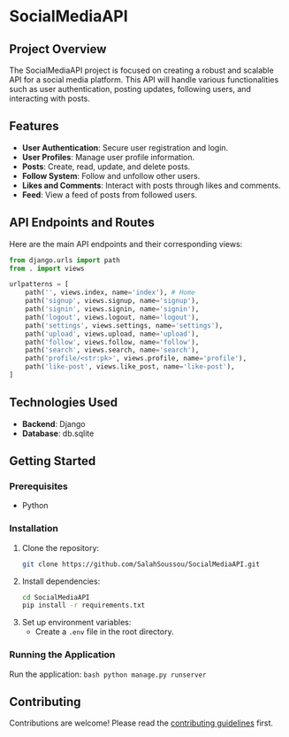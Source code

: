 # SocialMediaAPI

## Project Overview
The SocialMediaAPI project is focused on creating a robust and scalable API for a social media platform. This API will handle various functionalities such as user authentication, posting updates, following users, and interacting with posts.

## Features
- **User Authentication**: Secure user registration and login.
- **User Profiles**: Manage user profile information.
- **Posts**: Create, read, update, and delete posts.
- **Follow System**: Follow and unfollow other users.
- **Likes and Comments**: Interact with posts through likes and comments.
- **Feed**: View a feed of posts from followed users.

## API Endpoints and Routes

Here are the main API endpoints and their corresponding views:

```python
from django.urls import path
from . import views

urlpatterns = [
    path('', views.index, name='index'), # Home
    path('signup', views.signup, name='signup'),
    path('signin', views.signin, name='signin'),
    path('logout', views.logout, name='logout'),
    path('settings', views.settings, name='settings'),
    path('upload', views.upload, name='upload'),
    path('follow', views.follow, name='follow'),
    path('search', views.search, name='search'),
    path('profile/<str:pk>', views.profile, name='profile'),
    path('like-post', views.like_post, name='like-post'),
]
```


## Technologies Used
- **Backend**: Django
- **Database**: db.sqlite


## Getting Started
### Prerequisites
- Python


### Installation
1. Clone the repository:
    ```bash
    git clone https://github.com/SalahSoussou/SocialMediaAPI.git
    ```
2. Install dependencies:
    ```bash
    cd SocialMediaAPI
    pip install -r requirements.txt
    ```
3. Set up environment variables:
    - Create a `.env` file in the root directory.

### Running the Application
Run the application:
    ```bash
    python manage.py runserver
    ```



## Contributing
Contributions are welcome! Please read the [contributing guidelines](CONTRIBUTING.md) first.


